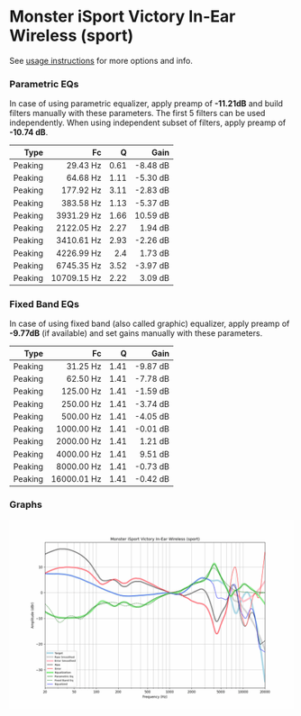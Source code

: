 # Monster iSport Victory In-Ear Wireless (sport)
See [usage instructions](https://github.com/jaakkopasanen/AutoEq#usage) for more options and info.

### Parametric EQs
In case of using parametric equalizer, apply preamp of **-11.21dB** and build filters manually
with these parameters. The first 5 filters can be used independently.
When using independent subset of filters, apply preamp of **-10.74 dB**.

| Type    | Fc          |    Q | Gain     |
|--------:|------------:|-----:|---------:|
| Peaking | 29.43 Hz    | 0.61 | -8.48 dB |
| Peaking | 64.68 Hz    | 1.11 | -5.30 dB |
| Peaking | 177.92 Hz   | 3.11 | -2.83 dB |
| Peaking | 383.58 Hz   | 1.13 | -5.37 dB |
| Peaking | 3931.29 Hz  | 1.66 | 10.59 dB |
| Peaking | 2122.05 Hz  | 2.27 | 1.94 dB  |
| Peaking | 3410.61 Hz  | 2.93 | -2.26 dB |
| Peaking | 4226.99 Hz  | 2.4  | 1.73 dB  |
| Peaking | 6745.35 Hz  | 3.52 | -3.97 dB |
| Peaking | 10709.15 Hz | 2.22 | 3.09 dB  |

### Fixed Band EQs
In case of using fixed band (also called graphic) equalizer, apply preamp of **-9.77dB**
(if available) and set gains manually with these parameters.

| Type    | Fc          |    Q | Gain     |
|--------:|------------:|-----:|---------:|
| Peaking | 31.25 Hz    | 1.41 | -9.87 dB |
| Peaking | 62.50 Hz    | 1.41 | -7.78 dB |
| Peaking | 125.00 Hz   | 1.41 | -1.59 dB |
| Peaking | 250.00 Hz   | 1.41 | -3.74 dB |
| Peaking | 500.00 Hz   | 1.41 | -4.05 dB |
| Peaking | 1000.00 Hz  | 1.41 | -0.01 dB |
| Peaking | 2000.00 Hz  | 1.41 | 1.21 dB  |
| Peaking | 4000.00 Hz  | 1.41 | 9.51 dB  |
| Peaking | 8000.00 Hz  | 1.41 | -0.73 dB |
| Peaking | 16000.01 Hz | 1.41 | -0.42 dB |

### Graphs
![](./Monster%20iSport%20Victory%20In-Ear%20Wireless%20(sport).png)